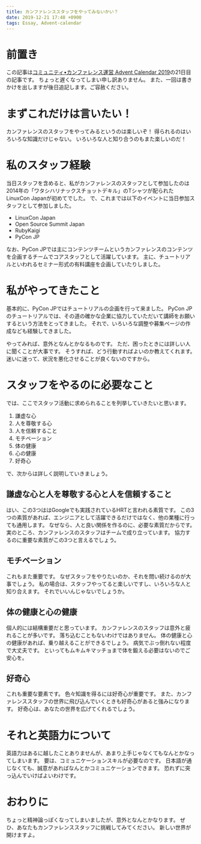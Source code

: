```yaml
---
title: カンファレンススタッフをやってみないかい？
date: 2019-12-21 17:48 +0900
tags: Essay, Advent-calendar
---
```


# 前置き

この記事は[コミュニティ•カンファレンス運営 Advent Calendar 2019](https://adventar.org/calendars/3989)の21日目の記事です。
ちょっと遅くなってしまい申し訳ありません。
また、一回は書きかけを出しますが後日追記します。ご容赦ください。

# まずこれだけは言いたい！

カンファレンスのスタッフをやってみるというのは楽しいぞ！
得られるのはいろいろな知識だけじゃない。
いろいろな人と知り合うのもまた楽しいのだ！

# 私のスタッフ経験

当日スタッフを含めると、私がカンファレンスのスタッフとして参加したのは2014年の「ワタシハリナックスチョットデキル」のTシャツが配られたLinuxCon Japanが初めてでした。
で、これまでは以下のイベントに当日参加スタッフとして参加しました。

- LinuxCon Japan
- Open Source Summit Japan
- RubyKaigi
- PyCon JP

なお、PyCon JPでは主にコンテンツチームというカンファレンスのコンテンツを企画するチームでコアスタッフとして活躍しています。
主に、チュートリアルといわれるセミナー形式の有料講座を企画していたりしました。

# 私がやってきたこと

基本的に、PyCon JPではチュートリアルの企画を行って来ました。
PyCon JPのチュートリアルでは、その道の確かな企業に協力していただいて講師をお願いするという方法をとってきました。
それで、いろいろな調整や募集ページの作成なども経験してきました。

やってみれば、意外となんとかなるものです。
ただ、困ったときには詳しい人に聞くことが大事です。
そうすれば、どう行動すればよいのか教えてくれます。
迷いに迷って、状況を悪化させることが良くないのですから。

# スタッフをやるのに必要なこと

では、ここでスタッフ活動に求められることを列挙していきたいと思います。

1. 謙虚な心
2. 人を尊敬する心
3. 人を信頼すること
4. モチベーション
5. 体の健康
6. 心の健康
7. 好奇心

で、次からは詳しく説明していきましょう。

## 謙虚な心と人を尊敬する心と人を信頼すること

はい、この3つははGoogleでも実践されているHRTと言われる素質です。
この3つの素質があれば、エンジニアとして活躍できるだけではなく、他の業種に行っても通用します。
なぜなら、人と良い関係を作るのに、必要な素質だからです。
実のところ、カンファレンスのスタッフはチームで成り立っています。
協力するのに重要な素質がこの3つと言えるでしょう。

## モチベーション

これもまた重要です。
なぜスタッフをやりたいのか、それを問い続けるのが大事でしょう。
私の場合は、スタッフやってると楽しいですし、いろいろな人と知り合えます。
それでいいんじゃないでしょうか。

## 体の健康と心の健康

個人的には結構重要だと思っています。
カンファレンスのスタッフは意外と疲れることが多いです。
落ち込むこともないわけではありません。
体の健康と心の健康があれば、乗り越えることができるでしょう。
病気でぶっ倒れない程度で大丈夫です。
といってもムキムキマッチョまで体を鍛える必要はないのでご安心を。

## 好奇心

これも重要な要素です。
色々知識を得るには好奇心が重要です。
また、カンファレンススタッフの世界に飛び込んでいくときも好奇心があると強みになります。
好奇心は、あなたの世界を広げてくれるでしょう。

# それと英語力について

英語力はあるに越したことありませんが、あまり上手じゃなくてもなんとかなってしまいます。
要は、コミュニケーションスキルが必要なのです。
日本語が通じなくても、誠意があればなんとかコミュニケーションできます。
恐れずに突っ込んでいけばよいわけです。

# おわりに

ちょっと精神論っぽくなってしまいましたが、意外となんとかなります。
ぜひ、あなたもカンファレンススタッフに挑戦してみてください。
新しい世界が開けますよ。
